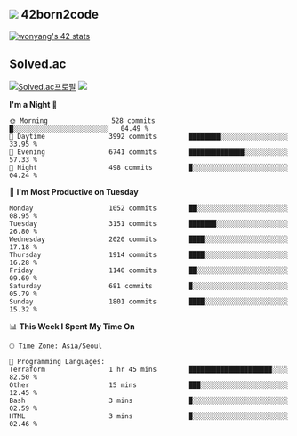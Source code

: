 
## <img src="https://img.shields.io/badge/-000000?style=flat&logo=42&logoColor=white"> 42born2code
<!--[![wonyang's 42 stats](https://badge42.vercel.app/api/v2/cl5nhe5b6007809kydha7ht42/stats?cursusId=21&coalitionId=88)](https://profile.intra.42.fr/users/wonyang)-->

[![wonyang's 42 stats](https://badge.mediaplus.ma/starryblue/wonyang?1337Badge=off&UM6P=off)](https://github.com/oakoudad/badge42)

## Solved.ac
[![Solved.ac프로필](http://mazassumnida.wtf/api/v2/generate_badge?boj=bennyws)](https://solved.ac/bennyws)
<a href="https://solved.ac/bennyws"><img src="http://mazandi.herokuapp.com/api?handle=bennyws&theme=cold"/></a>

<!--START_SECTION:waka-->
**I'm a Night 🦉** 

```text
🌞 Morning                528 commits         █░░░░░░░░░░░░░░░░░░░░░░░░   04.49 % 
🌆 Daytime                3992 commits        ████████░░░░░░░░░░░░░░░░░   33.95 % 
🌃 Evening                6741 commits        ██████████████░░░░░░░░░░░   57.33 % 
🌙 Night                  498 commits         █░░░░░░░░░░░░░░░░░░░░░░░░   04.24 % 
```
📅 **I'm Most Productive on Tuesday** 

```text
Monday                   1052 commits        ██░░░░░░░░░░░░░░░░░░░░░░░   08.95 % 
Tuesday                  3151 commits        ███████░░░░░░░░░░░░░░░░░░   26.80 % 
Wednesday                2020 commits        ████░░░░░░░░░░░░░░░░░░░░░   17.18 % 
Thursday                 1914 commits        ████░░░░░░░░░░░░░░░░░░░░░   16.28 % 
Friday                   1140 commits        ██░░░░░░░░░░░░░░░░░░░░░░░   09.69 % 
Saturday                 681 commits         █░░░░░░░░░░░░░░░░░░░░░░░░   05.79 % 
Sunday                   1801 commits        ████░░░░░░░░░░░░░░░░░░░░░   15.32 % 
```


📊 **This Week I Spent My Time On** 

```text
🕑︎ Time Zone: Asia/Seoul

💬 Programming Languages: 
Terraform                1 hr 45 mins        █████████████████████░░░░   82.50 % 
Other                    15 mins             ███░░░░░░░░░░░░░░░░░░░░░░   12.45 % 
Bash                     3 mins              █░░░░░░░░░░░░░░░░░░░░░░░░   02.59 % 
HTML                     3 mins              █░░░░░░░░░░░░░░░░░░░░░░░░   02.46 % 
```


<!--END_SECTION:waka-->
